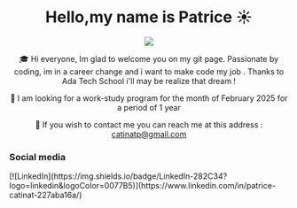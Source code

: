 <div align="center">
  
# Hello,my name is Patrice :sunny:

</div>

<div align="center">
    <img src="https://i.giphy.com/media/v1.Y2lkPTc5MGI3NjExbGc2cTB4bmRzamp1eDQ4dmNza2RlMnd0anhmY25wdmo2ZTZtcjRoZiZlcD12MV9pbnRlcm5hbF9naWZfYnlfaWQmY3Q9Zw/pbNJFU3QLj39K/giphy.gif">

:mortar_board: Hi everyone, Im glad to welcome you on my git page. 
Passionate by coding, im in a career change and i want to make code my job . Thanks to Ada Tech School i'll may be realize that dream ! 

:office: I am looking for a work-study program for the month of February 2025 for a period of 1 year

:e-mail: If you wish to contact me you can reach me at this address : catinatp@gmail.com 

<h3 align="left">Social media</h3>
<p align="left">
[![LinkedIn](https://img.shields.io/badge/LinkedIn-282C34?logo=linkedin&logoColor=0077B5)](https://www.linkedin.com/in/patrice-catinat-227aba16a/)
</p>
